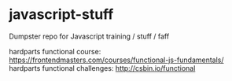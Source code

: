 # javascript-stuff
Dumpster repo for Javascript training / stuff / faff

hardparts functional course: https://frontendmasters.com/courses/functional-js-fundamentals/
hardparts functional challenges: http://csbin.io/functional
